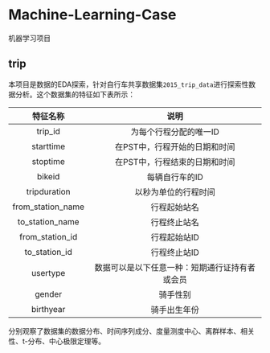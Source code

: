 # Machine-Learning-Case
机器学习项目
## trip
本项目是数据的EDA探索，针对自行车共享数据集`2015_trip_data`进行探索性数据分析。这个数据集的特征如下表所示：

特征名称  | 说明|
| :------------: |:---------------:|
trip_id  | 为每个行程分配的唯一ID |
starttime  | 在PST中，行程开始的日期和时间 |
stoptime  | 在PST中，行程结束的日期和时间 |
bikeid  | 每辆自行车的ID |
tripduration  | 以秒为单位的行程时间 |
from_station_name  | 行程起始站名 |
to_station_name  | 行程终止站名 |
from_station_id  | 行程起始站ID |
to_station_id  | 行程终止站ID |
usertype  | 数据可以是以下任意一种：短期通行证持有者或会员 |
gender  | 骑手性别 |
birthyear  | 骑手出生年份 |

分别观察了数据集的数据分布、时间序列成分、度量测度中心、离群样本、相关性、t-分布、中心极限定理等。

